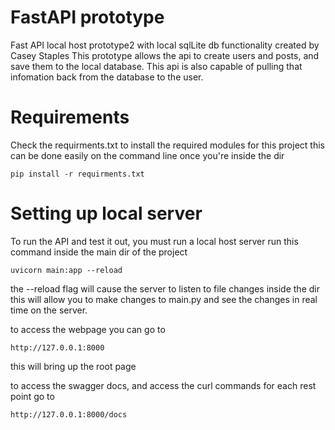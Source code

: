 # FastAPI prototype
Fast API local host prototype2 with local sqlLite db functionality created by Casey Staples
This prototype allows the api to create users and posts, and save them to the local database.
This api is also capable of pulling that infomation back from the database to the user.

# Requirements
Check the requirments.txt to install the required modules for this project
this can be done easily on the command line once you're inside the dir
```
pip install -r requirments.txt
```

# Setting up local server 
To run the API and test it out, you must run a local host server
run this command inside the main dir of the project

```
uvicorn main:app --reload
```
the --reload flag will cause the server to listen to file changes inside the dir
this will allow you to make changes to main.py and see the changes in real time on the server.

to access the webpage you can go to 
```
http://127.0.0.1:8000
```
this will bring up the root page

to access the swagger docs, and access the curl commands for each rest point go to

```
http://127.0.0.1:8000/docs
```


